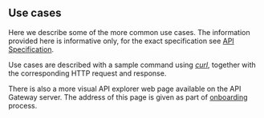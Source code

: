 ## Use cases

Here we describe some of the more common use cases. The information provided here is informative only, for the exact specification see [API Specification](api_specification.md). 

Use cases are described with a sample command using _[curl](https://curl.haxx.se)_, together with the corresponding HTTP request and response.

There is also a more visual API explorer web page available on the API Gateway server. The address of this page is given as part of [onboarding](onboarding.md) process.
